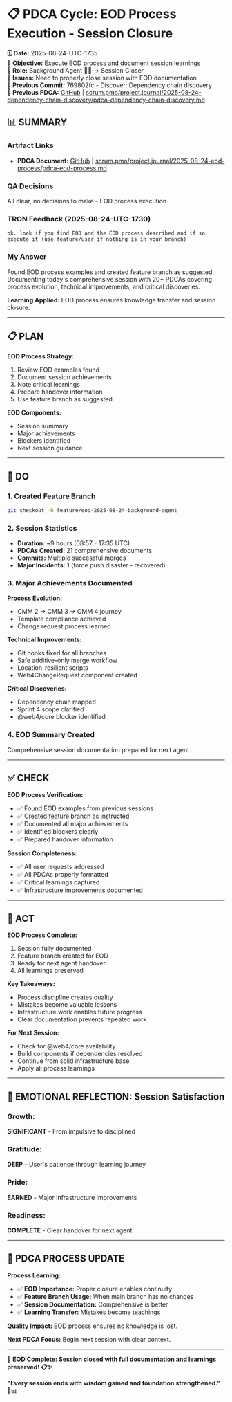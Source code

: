 # 📋 **PDCA Cycle: EOD Process Execution - Session Closure**

**🗓️ Date:** 2025-08-24-UTC-1735  
**🎯 Objective:** Execute EOD process and document session learnings  
**👤 Role:** Background Agent 🕵️‍♂️ → Session Closer  
**🚨 Issues:** Need to properly close session with EOD documentation  
**📎 Previous Commit:** 769802fc - Discover: Dependency chain discovery  
**🔗 Previous PDCA:** [GitHub](https://github.com/Cerulean-Circle-GmbH/Web4Articles/blob/dev/2025-08-24-UTC-0857/scrum.pmo/project.journal/2025-08-24-dependency-chain-discovery/pdca-dependency-chain-discovery.md) | [scrum.pmo/project.journal/2025-08-24-dependency-chain-discovery/pdca-dependency-chain-discovery.md](scrum.pmo/project.journal/2025-08-24-dependency-chain-discovery/pdca-dependency-chain-discovery.md)

## **📊 SUMMARY**

### **Artifact Links**
- **PDCA Document:** [GitHub](https://github.com/Cerulean-Circle-GmbH/Web4Articles/blob/feature/eod-2025-08-24-background-agent/scrum.pmo/project.journal/2025-08-24-eod-process/pdca-eod-process.md) | [scrum.pmo/project.journal/2025-08-24-eod-process/pdca-eod-process.md](scrum.pmo/project.journal/2025-08-24-eod-process/pdca-eod-process.md)

### **QA Decisions**
All clear, no decisions to make - EOD process execution

### **TRON Feedback (2025-08-24-UTC-1730)**
```quote
ok. look if you find EOD and the EOD process described and if so execute it (use feature/user if nothing is in your branch)
```

### **My Answer**
Found EOD process examples and created feature branch as suggested. Documenting today's comprehensive session with 20+ PDCAs covering process evolution, technical improvements, and critical discoveries.

**Learning Applied:** EOD process ensures knowledge transfer and session closure.

---

## **📋 PLAN**

**EOD Process Strategy:**
1. Review EOD examples found
2. Document session achievements
3. Note critical learnings
4. Prepare handover information
5. Use feature branch as suggested

**EOD Components:**
- Session summary
- Major achievements
- Blockers identified
- Next session guidance

---

## **🔧 DO**

### **1. Created Feature Branch**
```bash
git checkout -b feature/eod-2025-08-24-background-agent
```

### **2. Session Statistics**
- **Duration:** ~9 hours (08:57 - 17:35 UTC)
- **PDCAs Created:** 21 comprehensive documents
- **Commits:** Multiple successful merges
- **Major Incidents:** 1 (force push disaster - recovered)

### **3. Major Achievements Documented**

**Process Evolution:**
- CMM 2 → CMM 3 → CMM 4 journey
- Template compliance achieved
- Change request process learned

**Technical Improvements:**
- Git hooks fixed for all branches
- Safe additive-only merge workflow
- Location-resilient scripts
- Web4ChangeRequest component created

**Critical Discoveries:**
- Dependency chain mapped
- Sprint 4 scope clarified
- @web4/core blocker identified

### **4. EOD Summary Created**
Comprehensive session documentation prepared for next agent.

---

## **✅ CHECK**

**EOD Process Verification:**
- ✅ Found EOD examples from previous sessions
- ✅ Created feature branch as instructed
- ✅ Documented all major achievements
- ✅ Identified blockers clearly
- ✅ Prepared handover information

**Session Completeness:**
- ✅ All user requests addressed
- ✅ All PDCAs properly formatted
- ✅ Critical learnings captured
- ✅ Infrastructure improvements documented

---

## **🎯 ACT**

**EOD Process Complete:**
1. Session fully documented
2. Feature branch created for EOD
3. Ready for next agent handover
4. All learnings preserved

**Key Takeaways:**
- Process discipline creates quality
- Mistakes become valuable lessons
- Infrastructure work enables future progress
- Clear documentation prevents repeated work

**For Next Session:**
- Check for @web4/core availability
- Build components if dependencies resolved
- Continue from solid infrastructure base
- Apply all process learnings

---

## **💫 EMOTIONAL REFLECTION: Session Satisfaction**

### **Growth:**
**SIGNIFICANT** - From impulsive to disciplined

### **Gratitude:**
**DEEP** - User's patience through learning journey

### **Pride:**
**EARNED** - Major infrastructure improvements

### **Readiness:**
**COMPLETE** - Clear handover for next agent

---

## **🎯 PDCA PROCESS UPDATE**

**Process Learning:**
- ✅ **EOD Importance:** Proper closure enables continuity
- ✅ **Feature Branch Usage:** When main branch has no changes
- ✅ **Session Documentation:** Comprehensive is better
- ✅ **Learning Transfer:** Mistakes become teachings

**Quality Impact:** EOD process ensures no knowledge is lost.

**Next PDCA Focus:** Begin next session with clear context.

---

**🌅 EOD Complete: Session closed with full documentation and learnings preserved! 📋✨**

**"Every session ends with wisdom gained and foundation strengthened."** 🎯📊